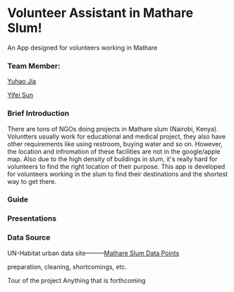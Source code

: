 # Volunteer Assistant in Mathare Slum!
An App designed for volunteers working in Mathare

### Team Member: 

   [Yuhao Jia](https://github.com/YuhaoChrisJ "悬停显示文字")
    
   [Yifei Sun](https://github.com/miaomiao612 "悬停显示文字")
    
### Brief Introduction

There are tons of NGOs doing projects in Mathare slum (Nairobi, Kenya). Voluntters usually work for educational and medical project, they also have other requirements like using restroom, buying water and so on. However, the location and infromation of these facilities are not in the google/apple map. Also due to the high density of buildings in slum, it's really hard for volunteers to find the right location of their purpose. This app is developed for volunteers working in the slum to find their destinations and the shortest way to get there.

### Guide

### Presentations

### Data Source
UN-Habitat urban data site———[Mathare Slum Data Points](https://github.com/miaomiao612](https://data.unhabitat.org/datasets/GUO-UN-Habitat::mathare-slum-data-points/explore?location=-0.690293%2C35.785444%2C9.59) "悬停显示文字")

preparation, cleaning, shortcomings, etc.


Tour of the project
Anything that is forthcoming

